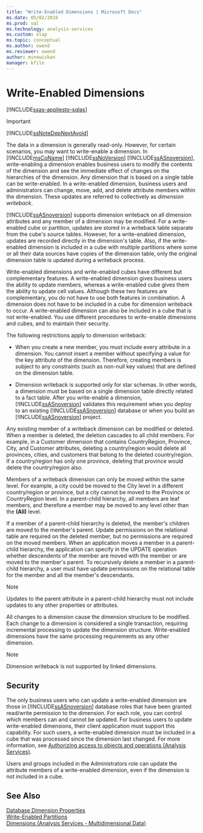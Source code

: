 ```yaml
---
title: "Write-Enabled Dimensions | Microsoft Docs"
ms.date: 05/02/2018
ms.prod: sql
ms.technology: analysis-services
ms.custom: olap
ms.topic: conceptual
ms.author: owend
ms.reviewer: owend
author: minewiskan
manager: kfile
---
```

# Write-Enabled Dimensions
[!INCLUDE[ssas-appliesto-sqlas](../../includes/ssas-appliesto-sqlas.md)]
    
> [!IMPORTANT]  
>  [!INCLUDE[ssNoteDepNextAvoid](../../includes/ssnotedepnextavoid-md.md)]  
  
 The data in a dimension is generally read-only. However, for certain scenarios, you may want to write-enable a dimension. In [!INCLUDE[msCoName](../../includes/msconame-md.md)] [!INCLUDE[ssNoVersion](../../includes/ssnoversion-md.md)] [!INCLUDE[ssASnoversion](../../includes/ssasnoversion-md.md)], write-enabling a dimension enables business users to modify the contents of the dimension and see the immediate effect of changes on the hierarchies of the dimension. Any dimension that is based on a single table can be write-enabled. In a write-enabled dimension, business users and administrators can change, move, add, and delete attribute members within the dimension. These updates are referred to collectively as *dimension writeback*.  
  
 [!INCLUDE[ssASnoversion](../../includes/ssasnoversion-md.md)] supports dimension writeback on all dimension attributes and any member of a dimension may be modified. For a write-enabled cube or partition, updates are stored in a writeback table separate from the cube's source tables. However, for a write-enabled dimension, updates are recorded directly in the dimension's table. Also, if the write-enabled dimension is included in a cube with multiple partitions where some or all their data sources have copies of the dimension table, only the original dimension table is updated during a writeback process.  
  
 Write-enabled dimensions and write-enabled cubes have different but complementary features. A write-enabled dimension gives business users the ability to update members, whereas a write-enabled cube gives them the ability to update cell values. Although these two features are complementary, you do not have to use both features in combination. A dimension does not have to be included in a cube for dimension writeback to occur. A write-enabled dimension can also be included in a cube that is not write-enabled. You use different procedures to write-enable dimensions and cubes, and to maintain their security.  
  
 The following restrictions apply to dimension writeback:  
  
-   When you create a new member, you must include every attribute in a dimension. You cannot insert a member without specifying a value for the key attribute of the dimension. Therefore, creating members is subject to any constraints (such as non-null key values) that are defined on the dimension table.  
  
-   Dimension writeback is supported only for star schemas. In other words, a dimension must be based on a single dimension table directly related to a fact table. After you write-enable a dimension, [!INCLUDE[ssASnoversion](../../includes/ssasnoversion-md.md)] validates this requirement when you deploy to an existing [!INCLUDE[ssASnoversion](../../includes/ssasnoversion-md.md)] database or when you build an [!INCLUDE[ssASnoversion](../../includes/ssasnoversion-md.md)] project.  
  
 Any existing member of a writeback dimension can be modified or deleted. When a member is deleted, the deletion cascades to all child members. For example, in a Customer dimension that contains CountryRegion, Province, City, and Customer attributes, deleting a country/region would delete all provinces, cities, and customers that belong to the deleted country/region. If a country/region has only one province, deleting that province would delete the country/region also.  
  
 Members of a writeback dimension can only be moved within the same level. For example, a city could be moved to the City level in a different country/region or province, but a city cannot be moved to the Province or CountryRegion level. In a parent-child hierarchy, all members are leaf members, and therefore a member may be moved to any level other than the **(All)** level.  
  
 If a member of a parent-child hierarchy is deleted, the member's children are moved to the member's parent. Update permissions on the relational table are required on the deleted member, but no permissions are required on the moved members. When an application moves a member in a parent-child hierarchy, the application can specify in the UPDATE operation whether descendents of the member are moved with the member or are moved to the member's parent. To recursively delete a member in a parent-child hierarchy, a user must have update permissions on the relational table for the member and all the member's descendants.  
  
> [!NOTE]  
>  Updates to the parent attribute in a parent-child hierarchy must not include updates to any other properties or attributes.  
  
 All changes to a dimension cause the dimension structure to be modified. Each change to a dimension is considered a single transaction, requiring incremental processing to update the dimension structure. Write-enabled dimensions have the same processing requirements as any other dimension.  
  
> [!NOTE]  
>  Dimension writeback is not supported by linked dimensions.  
  
## Security  
 The only business users who can update a write-enabled dimension are those in [!INCLUDE[ssASnoversion](../../includes/ssasnoversion-md.md)] database roles that have been granted read/write permission to the dimension. For each role, you can control which members can and cannot be updated. For business users to update write-enabled dimensions, their client application must support this capability. For such users, a write-enabled dimension must be included in a cube that was processed since the dimension last changed. For more information, see [Authorizing access to objects and operations &#40;Analysis Services&#41;](../../analysis-services/multidimensional-models/authorizing-access-to-objects-and-operations-analysis-services.md).  
  
 Users and groups included in the Administrators role can update the attribute members of a write-enabled dimension, even if the dimension is not included in a cube.  
  
## See Also  
 [Database Dimension Properties](../../analysis-services/multidimensional-models-olap-logical-dimension-objects/database-dimension-properties.md)   
 [Write-Enabled Partitions](../../analysis-services/multidimensional-models-olap-logical-cube-objects/partitions-write-enabled-partitions.md)   
 [Dimensions &#40;Analysis Services - Multidimensional Data&#41;](../../analysis-services/multidimensional-models-olap-logical-dimension-objects/dimensions-analysis-services-multidimensional-data.md)  
  
  
